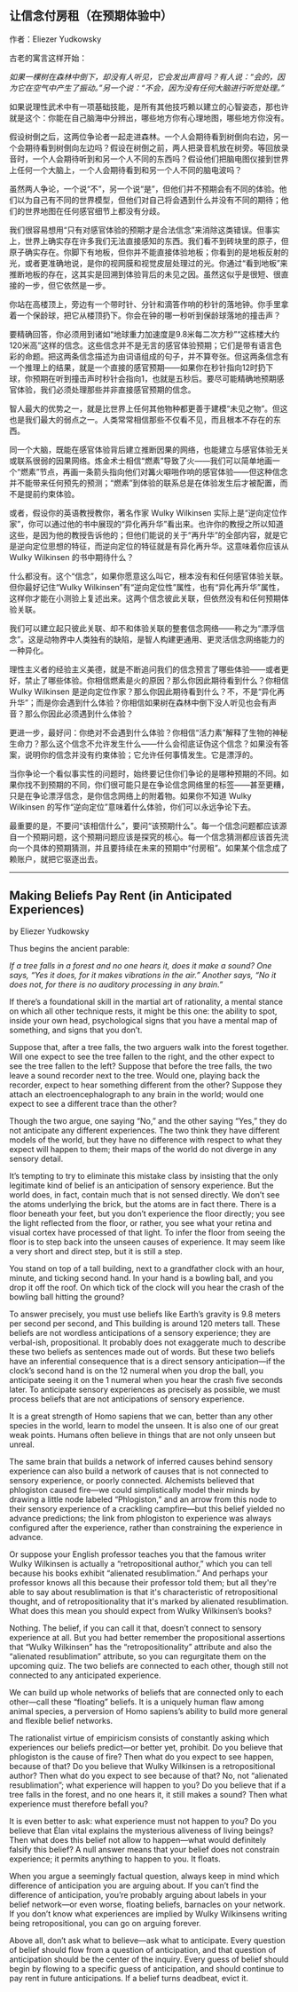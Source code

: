 ## 让信念付房租（在预期体验中）

作者：Eliezer Yudkowsky

古老的寓言这样开始：

_如果一棵树在森林中倒下，却没有人听见，它会发出声音吗？有人说：“会的，因为它在空气中产生了振动。”另一个说：“不会，因为没有任何大脑进行听觉处理。”_

如果说理性武术中有一项基础技能，是所有其他技巧赖以建立的心智姿态，那也许就是这个：你能在自己脑海中分辨出，哪些地方你有心理地图，哪些地方你没有。

假设树倒之后，这两位争论者一起走进森林。一个人会期待看到树倒向右边，另一个会期待看到树倒向左边吗？假设在树倒之前，两人把录音机放在树旁。等回放录音时，一个人会期待听到和另一个人不同的东西吗？假设他们把脑电图仪接到世界上任何一个大脑上，一个人会期待看到和另一个人不同的脑电波吗？

虽然两人争论，一个说“不”，另一个说“是”，但他们并不预期会有不同的体验。他们以为自己有不同的世界模型，但他们对自己将会遇到什么并没有不同的期待；他们的世界地图在任何感官细节上都没有分歧。

我们很容易想用“只有对感官体验的预期才是合法信念”来消除这类错误。但事实上，世界上确实存在许多我们无法直接感知的东西。我们看不到砖块里的原子，但原子确实存在。你脚下有地板，但你并不能直接体验地板；你看到的是地板反射的光，或者更准确地说，是你的视网膜和视觉皮层处理过的光。你通过“看到地板”来推断地板的存在，这其实是回溯到体验背后的未见之因。虽然这似乎是很短、很直接的一步，但它依然是一步。

你站在高楼顶上，旁边有一个带时针、分针和滴答作响的秒针的落地钟。你手里拿着一个保龄球，把它从楼顶扔下。你会在钟的哪一秒听到保龄球落地的撞击声？

要精确回答，你必须用到诸如“地球重力加速度是9.8米每二次方秒”“这栋楼大约120米高”这样的信念。这些信念并不是无言的感官体验预期；它们是带有语言色彩的命题。把这两条信念描述为由词语组成的句子，并不算夸张。但这两条信念有一个推理上的结果，就是一个直接的感官预期——如果你在秒针指向12时扔下球，你预期在听到撞击声时秒针会指向1，也就是五秒后。要尽可能精确地预期感官体验，我们必须处理那些并非直接感官预期的信念。

智人最大的优势之一，就是比世界上任何其他物种都更善于建模“未见之物”。但这也是我们最大的弱点之一。人类常常相信那些不仅看不见，而且根本不存在的东西。

同一个大脑，既能在感官体验背后建立推断因果的网络，也能建立与感官体验无关或联系很弱的因果网络。炼金术士相信“燃素”导致了火——我们可以简单地画一个“燃素”节点，再画一条箭头指向他们对篝火噼啪作响的感官体验——但这种信念并不能带来任何预先的预测；“燃素”到体验的联系总是在体验发生后才被配置，而不是提前约束体验。

或者，假设你的英语教授教你，著名作家 Wulky Wilkinsen 实际上是“逆向定位作家”，你可以通过他的书中展现的“异化再升华”看出来。也许你的教授之所以知道这些，是因为他的教授告诉他的；但他们能说的关于“再升华”的全部内容，就是它是逆向定位思想的特征，而逆向定位的特征就是有异化再升华。这意味着你应该从 Wulky Wilkinsen 的书中期待什么？

什么都没有。这个“信念”，如果你愿意这么叫它，根本没有和任何感官体验关联。但你最好记住“Wulky Wilkinsen”有“逆向定位性”属性，也有“异化再升华”属性，这样你才能在小测验上复述出来。这两个信念彼此关联，但依然没有和任何预期体验关联。

我们可以建立起只彼此关联、却不和体验关联的整套信念网络——称之为“漂浮信念”。这是动物界中人类独有的缺陷，是智人构建更通用、更灵活信念网络能力的一种异化。

理性主义者的经验主义美德，就是不断追问我们的信念预言了哪些体验——或者更好，禁止了哪些体验。你相信燃素是火的原因？那么你因此期待看到什么？你相信 Wulky Wilkinsen 是逆向定位作家？那么你因此期待看到什么？不，不是“异化再升华”；而是你会遇到什么体验？你相信如果树在森林中倒下没人听见也会有声音？那么你因此必须遇到什么体验？

更进一步，最好问：你绝对不会遇到什么体验？你相信“活力素”解释了生物的神秘生命力？那么这个信念不允许发生什么——什么会彻底证伪这个信念？如果没有答案，说明你的信念并没有约束体验；它允许任何事情发生。它是漂浮的。

当你争论一个看似事实性的问题时，始终要记住你们争论的是哪种预期的不同。如果你找不到预期的不同，你们很可能只是在争论信念网络里的标签——甚至更糟，只是在争论漂浮信念，是你信念网络上的附着物。如果你不知道 Wulky Wilkinsen 的写作“逆向定位”意味着什么体验，你们可以永远争论下去。

最重要的是，不要问“该相信什么”，要问“该预期什么”。每一个信念问题都应该源自一个预期问题，这个预期问题应该是探究的核心。每一个信念猜测都应该首先流向一个具体的预期猜测，并且要持续在未来的预期中“付房租”。如果某个信念成了赖账户，就把它驱逐出去。

---

## Making Beliefs Pay Rent (in Anticipated Experiences)

by Eliezer Yudkowsky

Thus begins the ancient parable:

_If a tree falls in a forest and no one hears it, does it make a sound? One says, “Yes it does, for it makes vibrations in the air.” Another says, “No it does not, for there is no auditory processing in any brain.”_

If there’s a foundational skill in the martial art of rationality, a mental stance on which all other technique rests, it might be this one: the ability to spot, inside your own head, psychological signs that you have a mental map of something, and signs that you don’t.

Suppose that, after a tree falls, the two arguers walk into the forest together. Will one expect to see the tree fallen to the right, and the other expect to see the tree fallen to the left? Suppose that before the tree falls, the two leave a sound recorder next to the tree. Would one, playing back the recorder, expect to hear something different from the other? Suppose they attach an electroencephalograph to any brain in the world; would one expect to see a different trace than the other?

Though the two argue, one saying “No,” and the other saying “Yes,” they do not anticipate any different experiences. The two think they have different models of the world, but they have no difference with respect to what they expect will happen to them; their maps of the world do not diverge in any sensory detail.

It’s tempting to try to eliminate this mistake class by insisting that the only legitimate kind of belief is an anticipation of sensory experience. But the world does, in fact, contain much that is not sensed directly. We don’t see the atoms underlying the brick, but the atoms are in fact there. There is a floor beneath your feet, but you don’t experience the floor directly; you see the light reflected from the floor, or rather, you see what your retina and visual cortex have processed of that light. To infer the floor from seeing the floor is to step back into the unseen causes of experience. It may seem like a very short and direct step, but it is still a step.

You stand on top of a tall building, next to a grandfather clock with an hour, minute, and ticking second hand. In your hand is a bowling ball, and you drop it off the roof. On which tick of the clock will you hear the crash of the bowling ball hitting the ground?

To answer precisely, you must use beliefs like Earth’s gravity is 9.8 meters per second per second, and This building is around 120 meters tall. These beliefs are not wordless anticipations of a sensory experience; they are verbal-ish, propositional. It probably does not exaggerate much to describe these two beliefs as sentences made out of words. But these two beliefs have an inferential consequence that is a direct sensory anticipation—if the clock’s second hand is on the 12 numeral when you drop the ball, you anticipate seeing it on the 1 numeral when you hear the crash five seconds later. To anticipate sensory experiences as precisely as possible, we must process beliefs that are not anticipations of sensory experience.

It is a great strength of Homo sapiens that we can, better than any other species in the world, learn to model the unseen. It is also one of our great weak points. Humans often believe in things that are not only unseen but unreal.

The same brain that builds a network of inferred causes behind sensory experience can also build a network of causes that is not connected to sensory experience, or poorly connected. Alchemists believed that phlogiston caused fire—we could simplistically model their minds by drawing a little node labeled “Phlogiston,” and an arrow from this node to their sensory experience of a crackling campfire—but this belief yielded no advance predictions; the link from phlogiston to experience was always configured after the experience, rather than constraining the experience in advance.

Or suppose your English professor teaches you that the famous writer Wulky Wilkinsen is actually a “retropositional author,” which you can tell because his books exhibit “alienated resublimation.” And perhaps your professor knows all this because their professor told them; but all they're able to say about resublimation is that it's characteristic of retropositional thought, and of retropositionality that it's marked by alienated resublimation. What does this mean you should expect from Wulky Wilkinsen’s books?

Nothing. The belief, if you can call it that, doesn’t connect to sensory experience at all. But you had better remember the propositional assertions that “Wulky Wilkinsen” has the “retropositionality” attribute and also the “alienated resublimation” attribute, so you can regurgitate them on the upcoming quiz. The two beliefs are connected to each other, though still not connected to any anticipated experience.

We can build up whole networks of beliefs that are connected only to each other—call these “floating” beliefs. It is a uniquely human flaw among animal species, a perversion of Homo sapiens’s ability to build more general and flexible belief networks.

The rationalist virtue of empiricism consists of constantly asking which experiences our beliefs predict—or better yet, prohibit. Do you believe that phlogiston is the cause of fire? Then what do you expect to see happen, because of that? Do you believe that Wulky Wilkinsen is a retropositional author? Then what do you expect to see because of that? No, not “alienated resublimation”; what experience will happen to you? Do you believe that if a tree falls in the forest, and no one hears it, it still makes a sound? Then what experience must therefore befall you?

It is even better to ask: what experience must not happen to you? Do you believe that Élan vital explains the mysterious aliveness of living beings? Then what does this belief not allow to happen—what would definitely falsify this belief? A null answer means that your belief does not constrain experience; it permits anything to happen to you. It floats.

When you argue a seemingly factual question, always keep in mind which difference of anticipation you are arguing about. If you can’t find the difference of anticipation, you’re probably arguing about labels in your belief network—or even worse, floating beliefs, barnacles on your network. If you don’t know what experiences are implied by Wulky Wilkinsens writing being retropositional, you can go on arguing forever.

Above all, don’t ask what to believe—ask what to anticipate. Every question of belief should flow from a question of anticipation, and that question of anticipation should be the center of the inquiry. Every guess of belief should begin by flowing to a specific guess of anticipation, and should continue to pay rent in future anticipations. If a belief turns deadbeat, evict it.